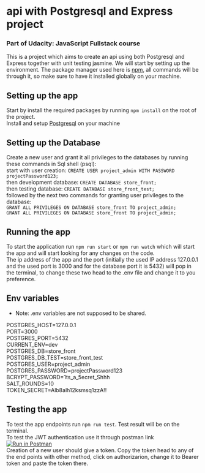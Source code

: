 # api with Postgresql and Express project

### Part of Udacity: JavaScript Fullstack course

This is a project which aims to create an api using both Postgresql and Express together with unit testing jasmine. We will start by setting up the environment. The package manager used here is [npm](https://www.npmjs.com/), all commands will be through it, so make sure to have it installed globally on your machine.

## Setting up the app

Start by install the required packages by running `npm install` on the root of the project.<br>
Install and setup [Postgresql](https://www.postgresql.org/) on your machine<br>

## Setting up the Database

Create a new user and grant it all privileges to the databases by running these commands in Sql shell (psql): <br>
start with user creation: `CREATE USER project_admin WITH PASSWORD projectPassword123;`<br>
then development database: `CREATE DATABASE store_front;` <br>
then testing database: `CREATE DATABASE store_front_test;` <br>
followed by the next two commands for granting user privileges to the database: <br>
`GRANT ALL PRIVILEGES ON DATABASE store_front TO project_admin;` <br>
`GRANT ALL PRIVILEGES ON DATABASE store_front TO project_admin;` <br>

## Running the app

To start the application run `npm run start` or `npm run watch` which will start the app and will start looking for any changes on the code.<br>
The ip address of the app and the port (initially the used IP address 127.0.0.1 and the used port is 3000 and for the database port it is 5432) will pop in the terminal, to change these two head to the .env file and change it to you preference.

## Env variables

- Note: .env variables are not supposed to be shared.<br>

POSTGRES_HOST=127.0.0.1 <br>
PORT=3000 <br>
POSTGRES_PORT=5432 <br>
CURRENT_ENV=dev <br>
POSTGRES_DB=store_front <br>
POSTGRES_DB_TEST=store_front_test <br>
POSTGRES_USER=project_admin <br>
POSTGRES_PASSWORD=projectPassword123 <br>
BCRYPT_PASSWORD=1ts_a_5ecret_Shhh <br>
SALT_ROUNDS=10 <br>
TOKEN_SECRET=Alb8alh12ksmsq1zzA!! <br>

## Testing the app

To test the app endpoints run `npm run test`. Test result will be on the terminal. <br>
To test the JWT authentication use it through postman link [![Run in Postman](https://run.pstmn.io/button.svg)](https://app.getpostman.com/run-collection/23886364-88d01eac-0cce-4760-9480-53c60198c096?action=collection%2Ffork&collection-url=entityId%3D23886364-88d01eac-0cce-4760-9480-53c60198c096%26entityType%3Dcollection%26workspaceId%3Df49dbc91-cbc4-4873-93f9-82dc586bd25b) <br>
Creation of a new user should give a token. Copy the token head to any of the end points with other method, click on authorizarion, change it to Bearer token and paste the token there.
